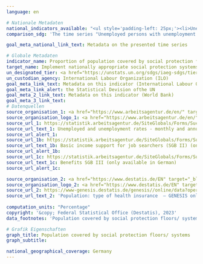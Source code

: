```yaml
---
language: en    

# Nationale Metadaten    
national_indicators_available: "<ul style='padding-left: 25px;'><li>Unemployed persons with unemployment benefits</li> <li> Population covered by health insurance</li></ul>"    
comparison_sdg: 'The time series "Unemployed persons with unemployment benefits" is compliant with the global metadata. The time series "Population covered by health insurance" provides additional information.'    

goal_meta_national_link_text: Metadata on the presented time series    

# Globale Metadaten    
indicator_name: Proportion of population covered by social protection floors/ systems, by sex, distinguishing children, unemployed persons, older persons, persons with disabilities, pregnant women, newborns, work-injury victims and the poor and the vulnerable    
target_name: Implement nationally appropriate social protection systems and measures for all, including floors, and by 2030 achieve substantial coverage of the poor and the vulnerable    
un_designated_tier: <a href="https://unstats.un.org/sdgs/iaeg-sdgs/tier-classification/" title="Click here for more information on the UN tier classification."  target="_blank" onclick="return confirm_alert(this);">Tier I</a>    
un_custodian_agency: International Labour Organization (ILO)    
goal_meta_link_text: Metadata on this indicator (International Labour Organization)    
goal_meta_link_alert: the Statistical Devision ofthe UN    
goal_meta_2_link_text: Metadata on this indicator (World Bank)    
goal_meta_3_link_text:         
# Datenquellen
source_organisation_1: <a href="https://www.arbeitsagentur.de/en/" target="_blank" onclick="return confirm_alert('');"> Federal Employment Agency </a>
source_organisation_logo_1: <a href="https://www.arbeitsagentur.de/en/" target="_blank" onclick="return confirm_alert('');"><img src="https://g205sdgs.github.io/sdg-indicators/public/OrgImgEn/ba.png" alt="Logo ba" style="height:60px; width:148px"/></a>
source_url_1: https://statistik.arbeitsagentur.de/SiteGlobals/Forms/Suche/Einzelheftsuche_Formular.html?nn=1184484&topic_f=alo-zeitreihe-dwo
source_url_text_1: Unemployed and unemployment rates - monthly and annual figures since 1950 (only available in German) – Table 2.6.1
source_url_alert_1: 
source_url_1b: https://statistik.arbeitsagentur.de/SiteGlobals/Forms/Suche/Einzelheftsuche_Formular.html?nn=1524052&topic_f=zeitreihekreise-zr-gruarb
source_url_text_1b: Basic income support for job searchers (SGB II) (only available in German)
source_url_alert_1b: 
source_url_1c: https://statistik.arbeitsagentur.de/SiteGlobals/Forms/Suche/Einzelheftsuche_Formular.html?nn=1524082&topic_f=arbeitslosengeld-zr-alg
source_url_text_1c: Benefits SGB III (only available in German)
source_url_alert_1c: 

source_organisation_2: <a href="https://www.destatis.de/EN" target="_blank"> Federal Statistical Office (Destatis) </a>
source_organisation_logo_2: <a href="https://www.destatis.de/EN" target="_blank"><img src="https://g205sdgs.github.io/sdg-indicators/public/OrgImgEn/destatis.png" alt="Logo destatis" style="height:60px; width:148px"/></a>
source_url_2: https://www-genesis.destatis.de/genesis//online/data?operation=table&code=12211-9016&bypass=true&language=en
source_url_text_2: 'Population: type of health insurance  – GENESIS online 12211-9016'
    
computation_units: "Percentage"    
copyright: '&copy; Federal Statistical Office (Destatis), 2023'    
data_footnotes: 'Population covered by social protection floors/ systems.<br>• SGB: Social Code.'    

# Grafik Eigenschaften    
graph_title: Population covered by social protection floors/ systems
graph_subtitle:     

national_geographical_coverage: Germany    
---
```


<span></span>
